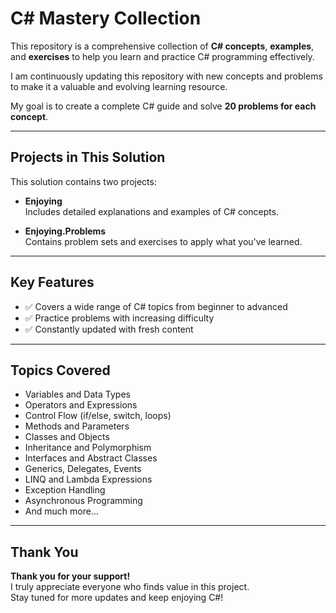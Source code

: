 ﻿# C# Mastery Collection

This repository is a comprehensive collection of **C# concepts**, **examples**, and **exercises** to help you learn and practice C# programming effectively.

I am continuously updating this repository with new concepts and problems to make it a valuable and evolving learning resource.

My goal is to create a complete C# guide and solve **20 problems for each concept**.

---

## Projects in This Solution

This solution contains two projects:

- **Enjoying**  
  Includes detailed explanations and examples of C# concepts.

- **Enjoying.Problems**  
  Contains problem sets and exercises to apply what you've learned.

---

## Key Features

- ✅ Covers a wide range of C# topics from beginner to advanced  
- ✅ Practice problems with increasing difficulty  
- ✅ Constantly updated with fresh content  

---

## Topics Covered

- Variables and Data Types  
- Operators and Expressions  
- Control Flow (if/else, switch, loops)  
- Methods and Parameters  
- Classes and Objects  
- Inheritance and Polymorphism  
- Interfaces and Abstract Classes  
- Generics, Delegates, Events  
- LINQ and Lambda Expressions  
- Exception Handling  
- Asynchronous Programming  
- And much more...

---

## Thank You

**Thank you for your support!**  
I truly appreciate everyone who finds value in this project.  
Stay tuned for more updates and keep enjoying C#!
